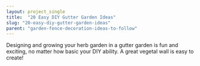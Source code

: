 ```yaml
---
layout: project_single
title:  "20 Easy DIY Gutter Garden Ideas"
slug: "20-easy-diy-gutter-garden-ideas"
parent: "garden-fence-decoration-ideas-to-follow"
---
```

Designing and growing your herb garden in a gutter garden is fun and exciting, no matter how basic your DIY ability. A great vegetal wall is easy to create!